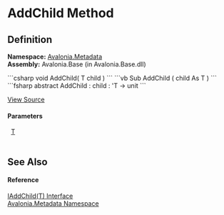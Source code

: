 # AddChild Method




## Definition
**Namespace:** <a href="N_Avalonia_Metadata">Avalonia.Metadata</a>  
**Assembly:** Avalonia.Base (in Avalonia.Base.dll)

<Tabs groupId="api-code-preview">
<TabItem value="csharp" label="C#">
```csharp
void AddChild(
	T child
)
```
</TabItem>
<TabItem value="vb" label="VB">
```vb
Sub AddChild ( 
	child As T
)
```
</TabItem>
<TabItem value="fsharp" label="F#">
```fsharp
abstract AddChild : 
        child : 'T -> unit 
```
</TabItem>
</Tabs>



<a href="https://github.com/AvaloniaUI/Avalonia/tree/master/src/Avalonia.Base/Metadata/IAddChild.cs" title="View the source code">View Source</a>



#### Parameters
<dl><dt>  <a href="T_Avalonia_Metadata_IAddChild_1">T</a></dt><dd> </dd></dl>

## See Also


#### Reference
<a href="T_Avalonia_Metadata_IAddChild_1">IAddChild(T) Interface</a>  
<a href="N_Avalonia_Metadata">Avalonia.Metadata Namespace</a>  

